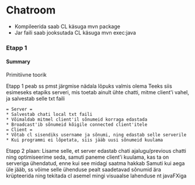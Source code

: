 # Chatroom

- Kompileerida saab CL käsuga mvn package
- Jar faili saab jooksutada CL käsuga mvn exec:java

### Etapp 1
####
#### Summary
Primitiivne toorik

Etapp 1 peab ss pmst järgmise nädala lõpuks valmis olema
Teeks siis esimeseks etapiks serveri, mis toetab ainult ühte chatti, mitme client'i vahel, ja salvestab selle txt faili
```
= Server =
* Salvestab chati local txt faili
* Võimaldab mitmel client'il sõnumeid korraga edastada
* Broadcast'ib sõnumeid kõigile connected client'itele
= Client =
* Võtab cl sisendiks username ja sõnumi, ning edastab selle serverile
* Kui programmi ei lõpetata, siis jääb uusi sõnumeid kuulama
```

Etapp 2 plaan: Lisame selle, et server edastab chati ajalugu/previous chatti ning optimiseerime seda, samuti paneme client'i kuulama, kas ta on serveriga ühendatud, enne kui see midagi saatma hakkab
Samuti kui aega üle jääb, ss võime selle ühenduse pealt saadetavad sõnumid ära krüpteerida ning tekitada cl asemel mingi visuaalse lahenduse nt javaFXiga